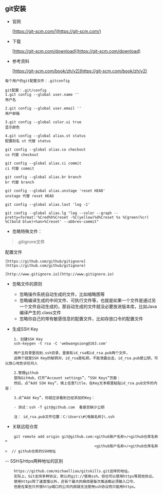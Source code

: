 ## git安装

- 官网

    [https://git-scm.com/](https://git-scm.com/)

- 下载

    [https://git-scm.com/download](https://git-scm.com/download)

- 参考资料

    [https://git-scm.com/book/zh/v2](https://git-scm.com/book/zh/v2)


```
每个用户的git配置文件：.gitconfig

git配置：.git/config
1.git config --global user.name ''
用户名

2.git config --global user.email ''
用户邮箱

3.git config --global color.ui true
显示颜色

4.git config --global alias.st status
配置别名 st 代替 status

git config --global alias.co checkout
co 代替 checkout

git config --global alias.ci commit
ci 代替 commit

git config --global alias.br branch
br 代替 branch

git config --global alias.unstage 'reset HEAD'
unstage 代替 reset HEAD

git config --global alias.last 'log -1'

git config --global alias.lg "log --color --graph --pretty=format:'%Cred%h%Creset -%C(yellow)%d%Creset %s %Cgreen(%cr) %C(bold blue)<%an>%Creset' --abbrev-commit"

```

- 忽略特殊文件：

> .gitignore文件

配置文件

    [https://github.com/github/gitignore](https://github.com/github/gitignore)

    [http://www.gitignore.io](http://www.gitignore.io)

- 忽略文件的原则
    - 忽略操作系统自动生成的文件，比如缩略图等
    - 忽略编译生成的中间文件、可执行文件等，也就是如果一个文件是通过另一个文件自动生成的，那自动生成的文件就没必要放进版本库，比如Java编译产生的.class文件
    - 忽略你自己的带有敏感信息的配置文件，比如存放口令的配置文件


- 生成SSH Key
```
    1. 创建SSH Key
    ssh-keygen -t rsa -C 'webwangxiong@163.com'

    用户主目录里找到.ssh目录，里面有id_rsa和id_rsa.pub两个文件，
    这两个就是SSH Key的秘钥对，id_rsa是私钥，不能泄露出去，id_rsa.pub是公钥，可以放心地告诉任何人

    2.管理github
    登陆GitHub，打开“Account settings”，“SSH Keys”页面：
    然后，点“Add SSH Key”，填上任意Title，在Key文本框里粘贴id_rsa.pub文件的内容：

    3.点“Add Key”，你就应该看到已经添加的Key：

    - 测试：ssh -T git@github.com  看是否缺少公钥

    注： id_rsa.pub文件位置：C:\Users\#{电脑名称}\.ssh
```

- 关联远程仓库
```
    git remote add origin git@github.com:<github账户名称>/<github仓库名称>
                                         <github账户名称>/<github仓库名称>	// github仓库的SSH地址
```

-- SSH与https两种地址的区别
```
    https://github.com/michaelliao/gitskills.git这样的地址。
    实际上，Git支持多种协议，默认的git://使用ssh，但也可以使用https等其他协议。
    使用https除了速度慢以外，还有个最大的麻烦是每次推送都必须输入口令，
    但是在某些只开放http端口的公司内部就无法使用ssh协议而只能用https。
```